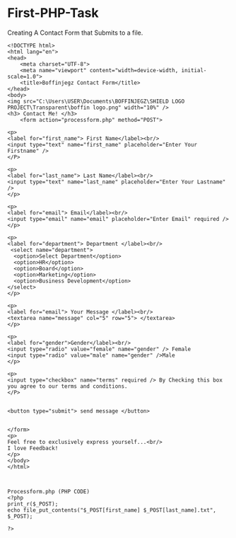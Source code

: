 # First-PHP-Task
Creating A Contact Form that Submits to a file.


	<!DOCTYPE html>
	<html lang="en">
	<head>
	    <meta charset="UTF-8">
	    <meta name="viewport" content="width=device-width, initial-scale=1.0">
	    <title>Boffinjegz Contact Form</title>
	</head>
	<body>
	<img src="C:\Users\USER\Documents\BOFFINJEGZ\SHIELD LOGO PROJECT\Transparent\boffin logo.png" width="10%" />    
	<h3> Contact Me! </h3>
		<form action="processform.php" method="POST">
	
    <p>
	<label for="first_name"> First Name</label><br/>
	<input type="text" name="first_name" placeholder="Enter Your Firstname" />
	</P>
	
    <p>
	<label for="last_name"> Last Name</label><br/>
	<input type="text" name="last_name" placeholder="Enter Your Lastname" />
	</p>
	
    <p>
	<label for="email"> Email</label><br/>
	<input type="email" name="email" placeholder="Enter Email" required />
	</p>
	
    <p>
	<label for="department"> Department </label><br/>
	 <select name="department">
	  <option>Select Department</option>
	  <option>HR</option>
	  <option>Board</option>
  	  <option>Marketing</option>
 	  <option>Business Development</option>
	</select>
	</p>

    <p>
	<label for="email"> Your Message </label><br/>
	<textarea name="message" col="5" row="5"> </textarea>
	</p>
	
	<p>
	<label for="gender">Gender</label><br/>
	<input type="radio" value="female" name="gender" /> Female
	<input type="radio" value="male" name="gender" />Male
	</p>

	<p>
	<input type="checkbox" name="terms" required /> By Checking this box you agree to our terms and conditions.
	</P>


	<button type="submit"> send message </button>
	
	
	</form>
	<p>
	Feel free to exclusively express yourself...<br/>
	I love Feedback!
	</p>
	</body>
	</html>



	Processform.php (PHP CODE)
	<?php 
	print_r($_POST);
	echo file_put_contents("$_POST[first_name] $_POST[last_name].txt", $_POST);

	?>
